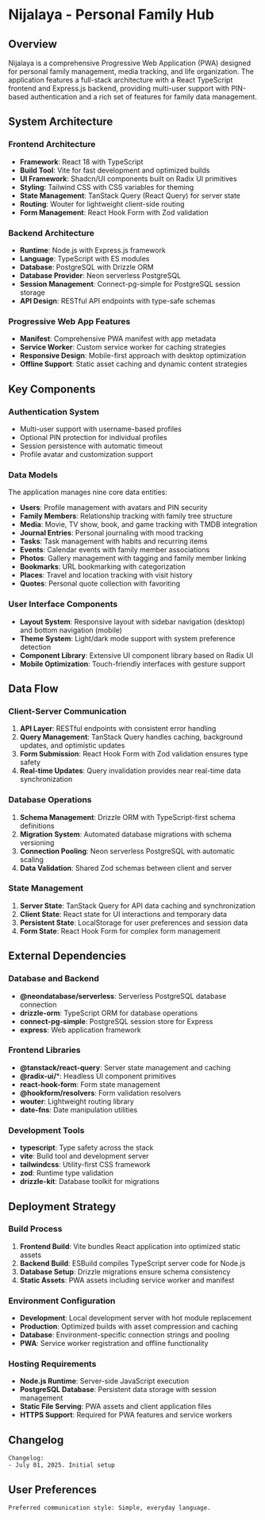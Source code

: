 # Nijalaya - Personal Family Hub

## Overview

Nijalaya is a comprehensive Progressive Web Application (PWA) designed for personal family management, media tracking, and life organization. The application features a full-stack architecture with a React TypeScript frontend and Express.js backend, providing multi-user support with PIN-based authentication and a rich set of features for family data management.

## System Architecture

### Frontend Architecture
- **Framework**: React 18 with TypeScript
- **Build Tool**: Vite for fast development and optimized builds
- **UI Framework**: Shadcn/UI components built on Radix UI primitives
- **Styling**: Tailwind CSS with CSS variables for theming
- **State Management**: TanStack Query (React Query) for server state
- **Routing**: Wouter for lightweight client-side routing
- **Form Management**: React Hook Form with Zod validation

### Backend Architecture
- **Runtime**: Node.js with Express.js framework
- **Language**: TypeScript with ES modules
- **Database**: PostgreSQL with Drizzle ORM
- **Database Provider**: Neon serverless PostgreSQL
- **Session Management**: Connect-pg-simple for PostgreSQL session storage
- **API Design**: RESTful API endpoints with type-safe schemas

### Progressive Web App Features
- **Manifest**: Comprehensive PWA manifest with app metadata
- **Service Worker**: Custom service worker for caching strategies
- **Responsive Design**: Mobile-first approach with desktop optimization
- **Offline Support**: Static asset caching and dynamic content strategies

## Key Components

### Authentication System
- Multi-user support with username-based profiles
- Optional PIN protection for individual profiles
- Session persistence with automatic timeout
- Profile avatar and customization support

### Data Models
The application manages nine core data entities:
- **Users**: Profile management with avatars and PIN security
- **Family Members**: Relationship tracking with family tree structure
- **Media**: Movie, TV show, book, and game tracking with TMDB integration
- **Journal Entries**: Personal journaling with mood tracking
- **Tasks**: Task management with habits and recurring items
- **Events**: Calendar events with family member associations
- **Photos**: Gallery management with tagging and family member linking
- **Bookmarks**: URL bookmarking with categorization
- **Places**: Travel and location tracking with visit history
- **Quotes**: Personal quote collection with favoriting

### User Interface Components
- **Layout System**: Responsive layout with sidebar navigation (desktop) and bottom navigation (mobile)
- **Theme System**: Light/dark mode support with system preference detection
- **Component Library**: Extensive UI component library based on Radix UI
- **Mobile Optimization**: Touch-friendly interfaces with gesture support

## Data Flow

### Client-Server Communication
1. **API Layer**: RESTful endpoints with consistent error handling
2. **Query Management**: TanStack Query handles caching, background updates, and optimistic updates
3. **Form Submission**: React Hook Form with Zod validation ensures type safety
4. **Real-time Updates**: Query invalidation provides near real-time data synchronization

### Database Operations
1. **Schema Management**: Drizzle ORM with TypeScript-first schema definitions
2. **Migration System**: Automated database migrations with schema versioning
3. **Connection Pooling**: Neon serverless PostgreSQL with automatic scaling
4. **Data Validation**: Shared Zod schemas between client and server

### State Management
1. **Server State**: TanStack Query for API data caching and synchronization
2. **Client State**: React state for UI interactions and temporary data
3. **Persistent State**: LocalStorage for user preferences and session data
4. **Form State**: React Hook Form for complex form management

## External Dependencies

### Database and Backend
- **@neondatabase/serverless**: Serverless PostgreSQL database connection
- **drizzle-orm**: TypeScript ORM for database operations
- **connect-pg-simple**: PostgreSQL session store for Express
- **express**: Web application framework

### Frontend Libraries
- **@tanstack/react-query**: Server state management and caching
- **@radix-ui/***: Headless UI component primitives
- **react-hook-form**: Form state management
- **@hookform/resolvers**: Form validation resolvers
- **wouter**: Lightweight routing library
- **date-fns**: Date manipulation utilities

### Development Tools
- **typescript**: Type safety across the stack
- **vite**: Build tool and development server
- **tailwindcss**: Utility-first CSS framework
- **zod**: Runtime type validation
- **drizzle-kit**: Database toolkit for migrations

## Deployment Strategy

### Build Process
1. **Frontend Build**: Vite bundles React application into optimized static assets
2. **Backend Build**: ESBuild compiles TypeScript server code for Node.js
3. **Database Setup**: Drizzle migrations ensure schema consistency
4. **Static Assets**: PWA assets including service worker and manifest

### Environment Configuration
- **Development**: Local development server with hot module replacement
- **Production**: Optimized builds with asset compression and caching
- **Database**: Environment-specific connection strings and pooling
- **PWA**: Service worker registration and offline functionality

### Hosting Requirements
- **Node.js Runtime**: Server-side JavaScript execution
- **PostgreSQL Database**: Persistent data storage with session management
- **Static File Serving**: PWA assets and client application files
- **HTTPS Support**: Required for PWA features and service workers

## Changelog

```
Changelog:
- July 01, 2025. Initial setup
```

## User Preferences

```
Preferred communication style: Simple, everyday language.
```